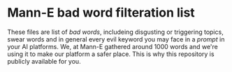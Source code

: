 # Mann-E bad word filteration list

These files are list of _bad words_, includeing disgusting or triggering topics, swear words and in general every evil keyword you may face in a _prompt_ in your AI platforms. We, at Mann-E gathered around 1000 words and we're using it to make our platform a safer place. This is why this repository is publicly available for you.